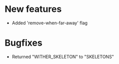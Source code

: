 # New features
* Added 'remove-when-far-away' flag

# Bugfixes
* Returned "WITHER_SKELETON" to "SKELETONS"
